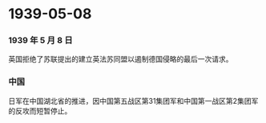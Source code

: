 # 1939-05-08

### 1939 年 5 月 8 日

英国拒绝了苏联提出的建立英法苏同盟以遏制德国侵略的最后一次请求。

### 中国

日军在中国湖北省的推进，因中国第五战区第31集团军和中国第一战区第2集团军的反攻而短暂停止。